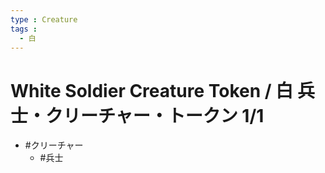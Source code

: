 ```yaml
---
type : Creature
tags : 
  - 白
---
```

# White Soldier Creature Token / 白 兵士・クリーチャー・トークン 1/1

* #クリーチャー
  * #兵士

